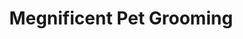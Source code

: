 ---
title: "Megnificent Pet Grooming"
url: /standish/megnificent-pet-grooming/
shop: pet grooming
---